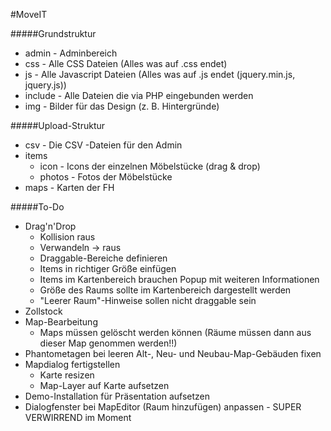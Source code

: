 #MoveIT

#####Grundstruktur
- admin - Adminbereich
- css - Alle CSS Dateien (Alles was auf .css endet)
- js - Alle Javascript Dateien (Alles was auf .js endet (jquery.min.js, jquery.js))
- include - Alle Dateien die via PHP eingebunden werden
- img - Bilder für das Design (z. B. Hintergründe)

#####Upload-Struktur
 - csv   - Die CSV -Dateien für den Admin
 - items
   - icon   - Icons der einzelnen Möbelstücke (drag & drop)
   - photos - Fotos der Möbelstücke
 - maps  - Karten der FH


#####To-Do
- Drag'n'Drop
    - Kollision raus
    - Verwandeln -> raus
    - Draggable-Bereiche definieren
    - Items in richtiger Größe einfügen
    - Items im Kartenbereich brauchen Popup mit weiteren Informationen
    - Größe des Raums sollte im Kartenbereich dargestellt werden
    - "Leerer Raum"-Hinweise sollen nicht draggable sein
- Zollstock
- Map-Bearbeitung
    - Maps müssen gelöscht werden können (Räume müssen dann aus dieser Map genommen werden!!)
- Phantometagen bei leeren Alt-, Neu- und Neubau-Map-Gebäuden fixen
- Mapdialog fertigstellen
    - Karte resizen
    - Map-Layer auf Karte aufsetzen
- Demo-Installation für Präsentation aufsetzen
- Dialogfenster bei MapEditor (Raum hinzufügen) anpassen - SUPER VERWIRREND im Moment